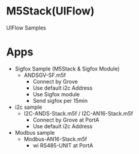 # M5Stack(UIFlow)
 UIFlow Samples

# Apps
- Sigfox Sample (M5Stack & Sigfox Module)
  - ANDSGV-SF.m5f
    + Connect by Grove
    + Use default i2c Address
    + Use Sigfox module
    + Send sigfox per 15min
- i2c sample
  - I2C-ANDS-Stack.m5f / I2C-AN16-Stack.m5f
    + Connect by Grove at PortA
    + Use default i2c Address
- Modbus sample
  - Modbus-AN16-Stack.m5f
    + wi RS485-UNIT at PortA


